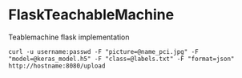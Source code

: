 # FlaskTeachableMachine
Teablemachine flask implementation

```
curl -u username:passwd -F "picture=@name_pci.jpg" -F "model=@keras_model.h5" -F "class=@labels.txt" -F "format=json" http://hostname:8080/upload
```
